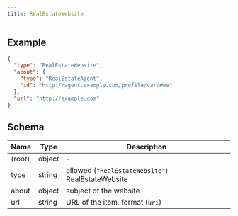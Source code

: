 ```yaml
---
title: RealEstateWebsite
---
```

## Example



```json
{
  "type": "RealEstateWebsite",
  "about": {
    "type": "RealEstateAgent",
    "id": "http://agent.example.com/profile/card#me"
  },
  "url": "http://example.com"
}
```

## Schema

| Name | Type | Description |
|---|---|---|
| (root) | object | - |
| type | string | allowed (`"RealEstateWebsite"`) RealEstateWebsite |
| about | object | subject of the website |
| url | string | URL of the item. format (`uri`) |

